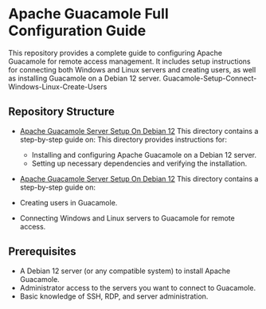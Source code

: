 # Apache Guacamole Full Configuration Guide

This repository provides a complete guide to configuring Apache Guacamole for remote access management. It includes setup instructions for connecting both Windows and Linux servers and creating users, as well as installing Guacamole on a Debian 12 server. Guacamole-Setup-Connect-Windows-Linux-Create-Users
                                                                              
## Repository Structure

- [Apache Guacamole Server Setup On Debian 12](./Apache%Guacamole%Server%Setup%On%Debian%12)
  This directory contains a step-by-step guide on:
  This directory provides instructions for:
  - Installing and configuring Apache Guacamole on a Debian 12 server.
  - Setting up necessary dependencies and verifying the installation.

-  [Apache Guacamole Server Setup On Debian 12](./AD%20DS%20Setup)
  This directory contains a step-by-step guide on:
  - Creating users in Guacamole.
  - Connecting Windows and Linux servers to Guacamole for remote access.

## Prerequisites

- A Debian 12 server (or any compatible system) to install Apache Guacamole.
- Administrator access to the servers you want to connect to Guacamole.
- Basic knowledge of SSH, RDP, and server administration.

